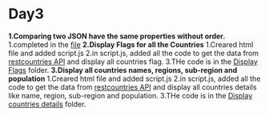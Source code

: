 # Day3

**1.Comparing two JSON have the same properties without order.**
  1.completed in the [file](./comparingJSON.js)
**2.Display Flags for all the Countries**
  1.Creared html file and added script.js
  2.in script.js, added all the code to get the data from [restcountries API](https://restcountries.com/v3.1/all) and display all countries flag.
  3.THe code is in the [Display Flags](./countries%20flag/js/script.js) folder.
**3.Display all countries names, regions, sub-region and population**
  1.Creared html file and added script.js
  2.in script.js, added all the code to get the data from [restcountries API](https://restcountries.com/v3.1/all) and display all countries details like name, region, sub-region and population.
  3.THe code is in the [Display countries details](./countries%20details/js/script.js) folder.
